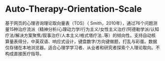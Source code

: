 # Auto-Therapy-Orientation-Scale
基于网页的心理咨询理论取向量表（TOS）（ Smith，2010年），通过76个问题测量15种治疗流派（精神分析/心理动力学/行为主义/女性主义治疗/阿德勒学派/认知疗法/解决方案聚焦/叙事治疗/人本主义/格式塔疗法..等）的倾向性。支持自动核算量表得分，中英双语、响应式设计，键盘数字/方向键做题，打乱与彩蛋。数据仅存储在本地浏览器。适合心理学学习者、从业者和研究者探索个人理论取向。不构成直接医疗指导。
